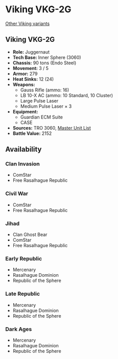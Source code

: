 # Viking VKG-2G

[Other Viking variants](../viking.md)

## Viking VKG-2G
- **Role:** Juggernaut
- **Tech Base:** Inner Sphere (3060)
- **Chassis:** 90 tons (Endo Steel)
- **Movement:** 3 / 5
- **Armor:** 279
- **Heat Sinks:** 12 (24)
- **Weapons:**
  - Gauss Rifle (ammo: 16)
  - LB 10-X AC (ammo: 10 Standard, 10 Cluster)
  - Large Pulse Laser
  - Medium Pulse Laser × 3
- **Equipment:**
  - Guardian ECM Suite
  - CASE
- **Sources:** TRO 3060, [Master Unit List](http://masterunitlist.info/Unit/Details/3418/viking-vkg-2g)
- **Battle Value:** 2152

## Availability

### Clan Invasion
- ComStar
- Free Rasalhague Republic

### Civil War
- ComStar
- Free Rasalhague Republic

### Jihad
- Clan Ghost Bear
- ComStar
- Free Rasalhague Republic

### Early Republic
- Mercenary
- Rasalhague Dominion
- Republic of the Sphere

### Late Republic
- Mercenary
- Rasalhague Dominion
- Republic of the Sphere

### Dark Ages
- Mercenary
- Rasalhague Dominion
- Republic of the Sphere

